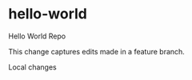 # hello-world
Hello World Repo

This change captures  edits made in a feature branch.

Local changes
